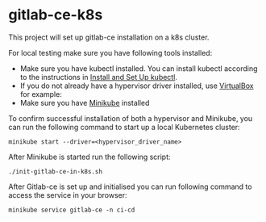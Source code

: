 # gitlab-ce-k8s

This project will set up gitlab-ce installation on a k8s cluster.

For local testing make sure you have following tools installed:

- Make sure you have kubectl installed. You can install kubectl according to the instructions in [Install and Set Up kubectl](https://kubernetes.io/docs/tasks/tools/install-kubectl/#install-kubectl-on-macos).
- If you do not already have a hypervisor driver installed, use [VirtualBox](https://www.virtualbox.org/wiki/Downloads) for example:
- Make sure you have [Minikube](https://kubernetes.io/docs/tasks/tools/install-minikube/) installed

To confirm successful installation of both a hypervisor and Minikube, you can run the following command to start up a local Kubernetes cluster:

`minikube start --driver=<hypervisor_driver_name>`

After Minikube is started run the following script:

`./init-gitlab-ce-in-k8s.sh`

After Gitlab-ce is set up and initialised you can run following command to access the service in your browser:

`minikube service gitlab-ce -n ci-cd`
  

